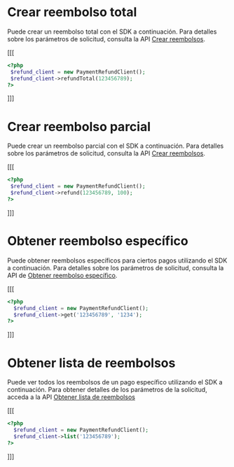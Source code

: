 # Crear reembolso total

Puede crear un reembolso total con el SDK a continuación. Para detalles sobre los parámetros de solicitud, consulta la API [Crear reembolsos](/developers/es/reference/chargebacks/_payments_id_refunds/post). 

[[[
```php
<?php
 $refund_client = new PaymentRefundClient();
 $refund_client->refundTotal(123456789);
?>
```
]]]

# Crear reembolso parcial

Puede crear un reembolso parcial con el SDK a continuación. Para detalles sobre los parámetros de solicitud, consulta la API [Crear reembolsos](/developers/es/reference/chargebacks/_payments_id_refunds/post).

[[[
```php
<?php
 $refund_client = new PaymentRefundClient();
 $refund_client->refund(123456789, 100);
?>
```
]]]

# Obtener reembolso específico

Puede obtener reembolsos específicos para ciertos pagos utilizando el SDK a continuación. Para detalles sobre los parámetros de solicitud, consulta la API de [Obtener reembolso específico](/developers/es/reference/chargebacks/_payments_id_refunds_refund_id/get).

[[[
```php
<?php
  $refund_client = new PaymentRefundClient();
  $refund_client->get('123456789', '1234');
?>
```
]]]

# Obtener lista de reembolsos

Puede ver todos los reembolsos de un pago específico utilizando el SDK a continuación. Para obtener detalles de los parámetros de la solicitud, acceda a la API [Obtener lista de reembolsos](/developers/es/reference/chargebacks/_payments_id_refunds/get)

[[[
```php
<?php
  $refund_client = new PaymentRefundClient();
  $refund_client->list('123456789');
?>
```
]]]